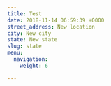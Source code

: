 ```yaml
---
title: Test
date: 2018-11-14 06:59:39 +0000
street_address: New location
city: New city
state: New state
slug: state
menu:
  navigation:
    weight: 6

---
```

